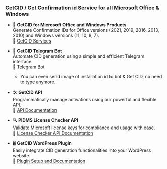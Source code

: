 ### GetCID / Get Confirmation id Service for all Microsoft Office & Windows 

- 🌟 **GetCID for Microsoft Office and Windows Products**  
  Generate Confirmation IDs for Office versions (2021, 2019, 2016, 2013, 2010) and Windows versions (11, 10, 8, 7).  
  🔗 [GetCID Services](https://msconfirmationid.com/get-confirmation-id/)

- 🚀 **GetCID Telegram Bot**  
  Automate CID generation using a simple and efficient Telegram interface.  
  🔗 [Telegram Bot](https://t.me/GetCID_Official_Bot)
   - You can even send image of installation id to bot & Get CID, no need to type anymore.

- 🛠️ **GetCID API**  
  Programmatically manage activations using our powerful and flexible API.  
  🔗 [API Documentation](https://msconfirmationid.com/getcid-api/)

- 🔍 **PIDMS License Checker API**  
  Validate Microsoft license keys for compliance and usage with ease.  
  🔗 [License Checker API Documentation](https://msconfirmationid.com/getcid-api/)

- 🖥️ **GetCID WordPress Plugin**  
  Easily integrate CID generation functionalities into your WordPress website.  
  🔗 [Plugin Setup and Documentation](https://msconfirmationid.com/getcid-api/)
